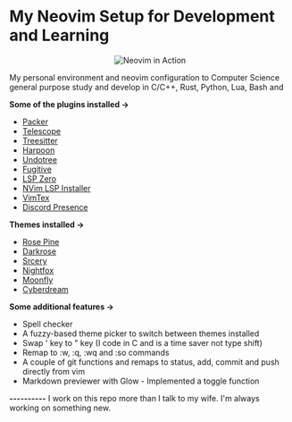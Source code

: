 # My Neovim Setup for Development and Learning

<p align="center">
  <img src="https://raw.githubusercontent.com/neovim/neovim.github.io/master/logos/neovim-logo-300x87.png" alt="Neovim in Action">
</p>

My personal environment and neovim configuration to Computer Science general purpose study and develop in C/C++, Rust, Python, Lua, Bash and 

**Some of the plugins installed →** 
- [Packer](https://github.com/wbthomason/packer.nvim)
- [Telescope](https://github.com/nvim-telescope/telescope.nvim)
- [Treesitter](https://github.com/nvim-treesitter/nvim-treesitter)
- [Harpoon](https://github.com/ThePrimeagen/harpoon)
- [Undotree](https://github.com/mbbill/undotree)
- [Fugitive](https://github.com/tpope/vim-fugitive) 
- [LSP Zero](https://github.com/VonHeikemen/lsp-zero.nvim)
- [NVim LSP Installer](https://github.com/williamboman/nvim-lsp-installer)
- [VimTex](https://github.com/lervag/vimtex)
- [Discord Presence](https://github.com/andweeb/presence.nvim)

**Themes installed →**
- [Rose Pine](https://github.com/rose-pine/neovim)
- [Darkrose](https://github.com/water-sucks/darkrose.nvim)
- [Srcery](https://github.com/srcery-colors/srcery-vim)
- [Nightfox](https://github.com/EdenEast/nightfox.nvim)
- [Moonfly](https://github.com/bluz71/vim-moonfly-colors)
- [Cyberdream](https://github.com/scottmckendry/cyberdream.nvim)

**Some additional features →**
- Spell checker
- A fuzzy-based theme picker to switch between themes installed
- Swap ' key to " key (I code in C and is a time saver not type shift)
- Remap to :w, :q, :wq and :so commands
- A couple of git functions and remaps to status, add, commit and push directly from vim
- Markdown previewer with Glow - Implemented a toggle function

**----------**
I work on this repo more than I talk to my wife. I'm always working on something new.
